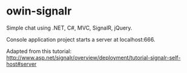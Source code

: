 owin-signalr
============

Simple chat using .NET, C#, MVC, SignalR, jQuery.

Console application project starts a server at localhost:666.

Adapted from this tutorial: http://www.asp.net/signalr/overview/deployment/tutorial-signalr-self-host#server

